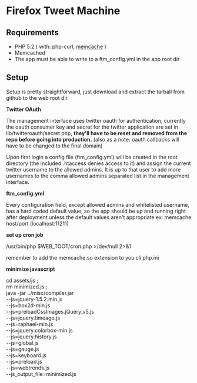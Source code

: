 Firefox Tweet Machine
=====================

## Requirements

- PHP 5.2 ( with: php-curl, [memcache](http://pecl.php.net/package/memcache) )
- Memcached
- The app must be able to write to a ftm_config.yml in the app root dir

## Setup

Setup is pretty straightforward, just download and extract the tarball from github to the web root dir.

**Twitter OAuth**

The management interface uses twitter oauth for authentication, currently the oauth consumer key and secret for the twitter application are set in lib/twitteroauth/secret.php, **they'll have to be reset and removed from the repo before going into production.** (also as a note: oauth callbacks will have to be changed to the final domain)

Upon first login a config file (ftm_config.yml) will be created in the root directory (the included .htaccess denies access to it) and assign the current twitter username to the allowed admins. It is up to that user to add more usernames to the comma allowed admins separated list in the management interface.

**ftm_config.yml**

Every configuration field, except allowed admins and whitelisted username, has a hard coded default value,
so the app should be up and running right after deployment unless the default values aren't appropriate
ex: memcache host/port (localhost:11211)

**set up cron job**

/usr/bin/php $WEB_TOOT/cron.php >/dev/null 2>&1

remember to add the memcache.so extension to you cli php.ini

**minimize javascript**

cd assets/js ; \
rm minimized.js ; \
java -jar ../misc/compiler.jar \
--js=jquery-1.5.2.min.js \
--js=box2d-min.js \
--js=preloadCssImages.jQuery_v5.js \
--js=jquery.timeago.js \
--js=raphael-min.js \
--js=jquery.colorbox-min.js \
--js=jquery.history.js \
--js=global.js \
--js=gauge.js \
--js=keyboard.js \
--js=preload.js \
--js=webtrends.js \
--js_output_file=minimized.js